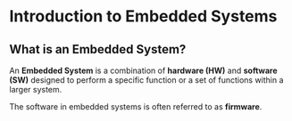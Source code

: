 # Introduction to Embedded Systems

## What is an Embedded System?

An **Embedded System** is a combination of **hardware (HW)** and **software (SW)** designed to perform a specific function or a set of functions within a larger system.

The software in embedded systems is often referred to as **firmware**.

